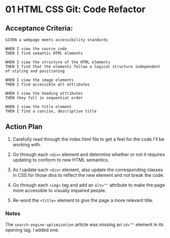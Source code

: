 # 01 HTML CSS Git: Code Refactor
## Acceptance Criteria:
```
GIVEN a webpage meets accessibility standards

WHEN I view the source code
THEN I find semantic HTML elements

WHEN I view the structure of the HTML elements
THEN I find that the elements follow a logical structure independent of styling and positioning

WHEN I view the image elements
THEN I find accessible alt attributes

WHEN I view the heading attributes
THEN they fall in sequential order

WHEN I view the title element
THEN I find a concise, descriptive title
```

## Action Plan
1. Carefully read through the index.html file to get a feel for the code I'll be working with. 

2. Go through each ```<div>``` element and determine whether or not it requires updating to conform to new HTML semantics.

3. As I update each ```<div>``` element, also update the corresponding classes in CSS for those divs to reflect the new element and not break the code.

4. Go through each ```<img>``` tag and add an ```alt=""``` attribute to make the page more accessible to visually impaired people.

5. Re-word the ```<title>``` element to give the page a more relevant title.

### Notes
The ```search-engine-optimization``` article was missing an ```id=""``` element in its opening tag. I added one.

